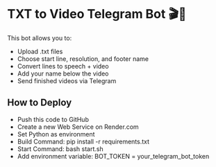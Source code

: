 # TXT to Video Telegram Bot 🎬🤖

This bot allows you to:
- Upload .txt files
- Choose start line, resolution, and footer name
- Convert lines to speech + video
- Add your name below the video
- Send finished videos via Telegram

## How to Deploy
- Push this code to GitHub
- Create a new Web Service on Render.com
- Set Python as environment
- Build Command: pip install -r requirements.txt
- Start Command: bash start.sh
- Add environment variable: BOT_TOKEN = your_telegram_bot_token
